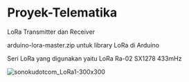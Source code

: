 # Proyek-Telematika
LoRa Transmitter dan Receiver

arduino-lora-master.zip untuk library LoRa di Arduino

Seri LoRa yang digunakan yaitu LoRa Ra-02 SX1278 433mHz



![sonokudotcom_LoRa1-300x300](https://user-images.githubusercontent.com/117895145/227731754-b0b09beb-c23c-4941-81c4-76348fa6e18f.jpg)
